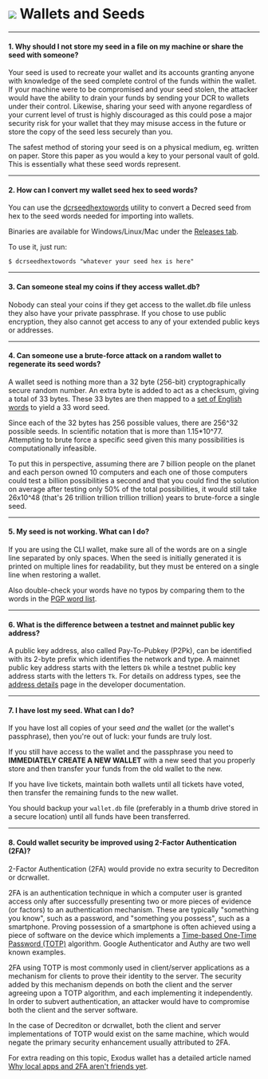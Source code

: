# <img class="dcr-icon" src="/img/dcr-icons/CreateWallet.svg" /> Wallets and Seeds

---

#### 1. Why should I not store my seed in a file on my machine or share the seed with someone?

Your seed is used to recreate your wallet and its accounts granting anyone with knowledge of the seed complete control of the funds within the wallet. If your machine were to be compromised and your seed stolen, the attacker would have the ability to drain your funds by sending your DCR to wallets under their control. Likewise, sharing your seed with anyone regardless of your current level of trust is highly discouraged as this could pose a major security risk for your wallet that they may misuse access in the future or store the copy of the seed less securely than you.

The safest method of storing your seed is on a physical medium, eg. written on paper. Store this paper as you would a key to your personal vault of gold. This is essentially what these seed words represent.

---

#### 2. How can I convert my wallet seed hex to seed words?

You can use the [dcrseedhextowords](https://github.com/davecgh/dcrseedhextowords) utility to convert a Decred seed from hex to the seed words needed for importing into wallets.

Binaries are available for Windows/Linux/Mac under the [Releases
tab](https://github.com/davecgh/dcrseedhextowords/releases).

To use it, just run:

```no-highlight
$ dcrseedhextowords "whatever your seed hex is here"
```

---

#### 3. Can someone steal my coins if they access wallet.db?

Nobody can steal your coins if they get access to the wallet.db file unless they
also have your private passphrase. If you chose to use public encryption, they
also cannot get access to any of your extended public keys or addresses.

---

#### 4. Can someone use a brute-force attack on a random wallet to regenerate its seed words?

A wallet seed is nothing more than a 32 byte (256-bit) cryptographically secure
random number.
An extra byte is added to act as a checksum, giving a total of 33 bytes.
These 33 bytes are then mapped to a [set of English
words](https://en.wikipedia.org/wiki/PGP_word_list) to yield a 33 word seed.

Since each of the 32 bytes has 256 possible values, there are 256^32 possible
seeds.
In scientific notation that is more than 1.15*10^77.
Attempting to brute force a specific seed given this many possibilities is
computationally infeasible.

To put this in perspective, assuming there are 7 billion people on the planet and each person owned 10 computers and each one of those computers could test a billion possibilities a second and that you could find the solution on average after testing only 50% of the total possibilities, it would still take 26x10^48 (that's 26 trillion trillion trillion trillion) years to brute-force a single seed.

---

#### 5. My seed is not working. What can I do?

If you are using the CLI wallet, make sure all of the words are on a single line
separated by only spaces. When the seed is initially generated it is printed on
multiple lines for readability, but they must be entered on a single line when
restoring a wallet.

Also double-check your words have no typos by comparing them to the words in the [PGP word list](https://en.wikipedia.org/wiki/PGP_word_list).

---

#### 6. What is the difference between a testnet and mainnet public key address?

A public key address, also called Pay-To-Pubkey (P2Pk), can be identified with its 2-byte prefix which identifies the network and type. A mainnet public key address starts with the letters `Dk` while a testnet public key address starts with the letters `Tk`. For details on address types, see the [address details](https://devdocs.decred.org/developer-guides/addresses/) page in the developer documentation.  

---

#### 7. I have lost my seed. What can I do?

If you have lost all copies of your seed *and* the wallet (or the wallet's passphrase), then you're out of luck: your funds are truly lost.

If you still have access to the wallet and the passphrase you need to **IMMEDIATELY CREATE A NEW WALLET** with a new seed that you properly store and then transfer your funds from the old wallet to the new.

If you have live tickets, maintain both wallets until all tickets have voted, then transfer the remaining funds to the new wallet.

You should backup your `wallet.db` file (preferably in a thumb drive stored in a secure location) until all funds have been transferred.

---

#### 8. Could wallet security be improved using 2-Factor Authentication (2FA)?

2-Factor Authentication (2FA) would provide no extra security to Decrediton or
dcrwallet.

2FA is an authentication technique in which a computer user is granted access
only after successfully presenting two or more pieces of evidence (or factors)
to an authentication mechanism.
These are typically "something you know", such as a password, and "something you
possess", such as a smartphone.
Proving possession of a smartphone is often achieved using a piece of software
on the device which implements a [Time-based One-Time Password
(TOTP)](https://en.wikipedia.org/wiki/Time-based_One-time_Password_algorithm)
algorithm.
Google Authenticator and Authy are two well known examples.

2FA using TOTP is most commonly used in client/server applications as a
mechanism for clients to prove their identity to the server.
The security added by this mechanism depends on both the client and the
server agreeing upon a TOTP algorithm, and each implementing it independently.
In order to subvert authentication, an attacker would have to compromise both the
client and the server software.

In the case of Decrediton or dcrwallet, both the client and server
implementations of TOTP would exist on the same machine, which would negate the
primary security enhancement usually attributed to 2FA.

For extra reading on this topic, Exodus wallet has a detailed article named [Why
local apps and 2FA aren't friends
yet](https://support.exodus.io/article/1208-why-local-apps-and-2fa-arent-friends-yet).
